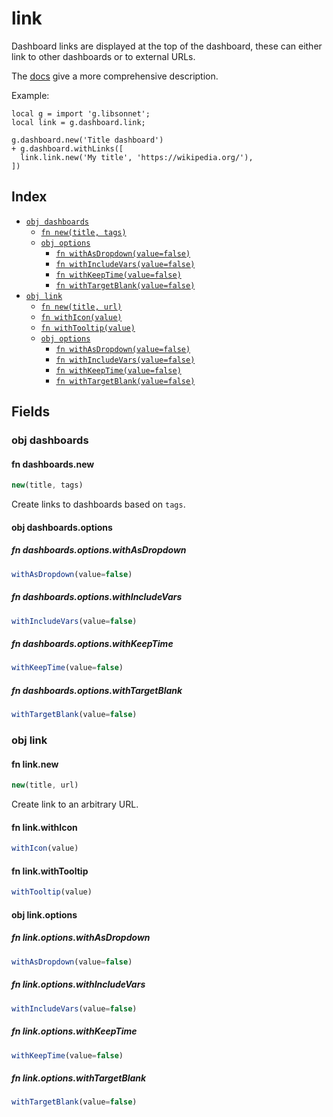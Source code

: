 # link

Dashboard links are displayed at the top of the dashboard, these can either link to other dashboards or to external URLs.

The [docs](https://grafana.com/docs/grafana/latest/dashboards/build-dashboards/manage-dashboard-links/#dashboard-links) give a more comprehensive description.

Example:

```jsonnet
local g = import 'g.libsonnet';
local link = g.dashboard.link;

g.dashboard.new('Title dashboard')
+ g.dashboard.withLinks([
  link.link.new('My title', 'https://wikipedia.org/'),
])
```


## Index

* [`obj dashboards`](#obj-dashboards)
  * [`fn new(title, tags)`](#fn-dashboardsnew)
  * [`obj options`](#obj-dashboardsoptions)
    * [`fn withAsDropdown(value=false)`](#fn-dashboardsoptionswithasdropdown)
    * [`fn withIncludeVars(value=false)`](#fn-dashboardsoptionswithincludevars)
    * [`fn withKeepTime(value=false)`](#fn-dashboardsoptionswithkeeptime)
    * [`fn withTargetBlank(value=false)`](#fn-dashboardsoptionswithtargetblank)
* [`obj link`](#obj-link)
  * [`fn new(title, url)`](#fn-linknew)
  * [`fn withIcon(value)`](#fn-linkwithicon)
  * [`fn withTooltip(value)`](#fn-linkwithtooltip)
  * [`obj options`](#obj-linkoptions)
    * [`fn withAsDropdown(value=false)`](#fn-linkoptionswithasdropdown)
    * [`fn withIncludeVars(value=false)`](#fn-linkoptionswithincludevars)
    * [`fn withKeepTime(value=false)`](#fn-linkoptionswithkeeptime)
    * [`fn withTargetBlank(value=false)`](#fn-linkoptionswithtargetblank)

## Fields

### obj dashboards


#### fn dashboards.new

```ts
new(title, tags)
```

Create links to dashboards based on `tags`.


#### obj dashboards.options


##### fn dashboards.options.withAsDropdown

```ts
withAsDropdown(value=false)
```



##### fn dashboards.options.withIncludeVars

```ts
withIncludeVars(value=false)
```



##### fn dashboards.options.withKeepTime

```ts
withKeepTime(value=false)
```



##### fn dashboards.options.withTargetBlank

```ts
withTargetBlank(value=false)
```



### obj link


#### fn link.new

```ts
new(title, url)
```

Create link to an arbitrary URL.


#### fn link.withIcon

```ts
withIcon(value)
```



#### fn link.withTooltip

```ts
withTooltip(value)
```



#### obj link.options


##### fn link.options.withAsDropdown

```ts
withAsDropdown(value=false)
```



##### fn link.options.withIncludeVars

```ts
withIncludeVars(value=false)
```



##### fn link.options.withKeepTime

```ts
withKeepTime(value=false)
```



##### fn link.options.withTargetBlank

```ts
withTargetBlank(value=false)
```


